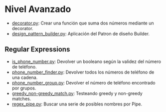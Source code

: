 # Nivel Avanzado
- [decorator.py](decorator.py): Crear una función que suma dos números mediante un decorator.
- [design_pattern_builder.py](design_pattern_builder.py): Aplicación del Patron de diseño Builder.


## Regular Expressions
- [is_phone_number.py](regex/is_phone_number.py): Devolver un booleano según la validez del número de teléfono.
- [phone_number_finder.py](regex/phone_number_finder.py): Devolver todos los números de teléfono de una cadena.
- [phone_number_group.py](regex/phone_number_group.py): Devolver el número de teléfono encontrado por grupos.
- [greedy_non-greedy_match.py](regex/greedy_non-greedy_match.py): Testeando greedy y non-greedy matches.
- [regex_pipe.py](regex/regex_pipe.py): Buscar una serie de posibles nombres por Pipe.